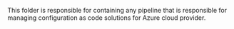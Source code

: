 This folder is responsible for containing any pipeline that is responsible for managing configuration as code solutions for Azure cloud provider.
